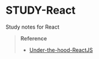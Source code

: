 # STUDY-React
Study notes for React

> **Reference**
> - [Under-the-hood-ReactJS](https://bogdan-lyashenko.github.io/Under-the-hood-ReactJS/stack/book/Intro.html)
